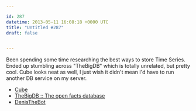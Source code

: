 ```yaml
---

id: 287
datetime: 2013-05-11 16:08:18 +0000 UTC
title: "Untitled #287"
draft: false


---
```


Been spending some time researching the best ways to store Time Series. Ended up stumbling across "TheBigDB" which is totally unrelated, but pretty cool. Cube looks neat as well, I just wish it didn't mean I'd have to run another DB service on my server. 

 
 * [Cube](http://square.github.io/cube/)
 * [TheBigDB :: The open facts database](http://thebigdb.com/)
 * [DenisTheBot](http://denisthebot.com/)


